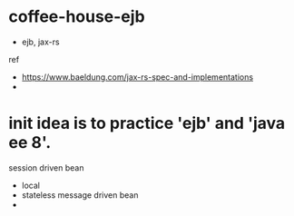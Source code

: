# coffee-house-ejb
 - ejb, jax-rs

ref
 - https://www.baeldung.com/jax-rs-spec-and-implementations
 - 

# init idea is to practice 'ejb' and 'java ee 8'. 
session driven bean
 - local
 - stateless
message driven bean
 - 